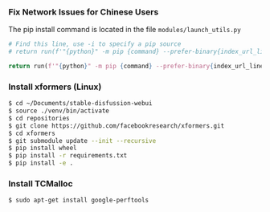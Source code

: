 

### Fix Network Issues for Chinese Users

The pip install command is located in the file `modules/launch_utils.py`

```python
# Find this line, use -i to specify a pip source
# return run(f'"{python}" -m pip {command} --prefer-binary{index_url_line}, desc=f"Installing {desc}", errdesc=f"Couldn't install {desc}", live=live)

return run(f'"{python}" -m pip {command} --prefer-binary{index_url_line} -i https://pypi.tuna.tsinghua.edu.cn/simple', desc=f"Installing {desc}", errdesc=f"Couldn't install {desc}", live=live)
```

### Install xformers (Linux)

```bash
$ cd ~/Documents/stable-disfussion-webui
$ source ./venv/bin/activate
$ cd repositories
$ git clone https://github.com/facebookresearch/xformers.git
$ cd xformers
$ git submodule update --init --recursive
$ pip install wheel
$ pip install -r requirements.txt
$ pip install -e .
```

### Install TCMalloc

```bash
$ sudo apt-get install google-perftools
```

